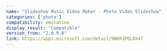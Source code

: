 ```yaml
---
name: "Slideshow Music Video Maker - Photo Video Slideshow"
categories: ['photo']
compatibility: emulation
display_result: "Compatible"
version_from: "2.0.9.0"
link: https://apps.microsoft.com/detail/9NKR3PQL8X47
---
```

